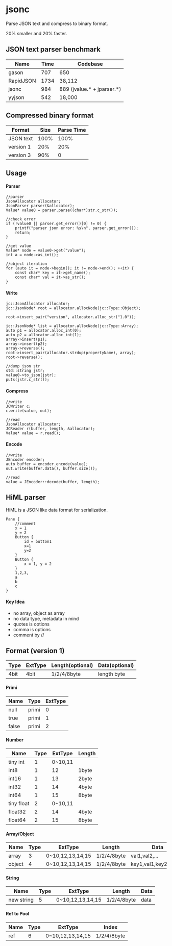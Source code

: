 # jsonc
Parse JSON text and compress to binary format.

20% smaller and 20% faster.

## JSON text parser benchmark

|  Name     |  Time     |  Codebase   |
|-----------|-----------|-------------|
| gason     |    707    |     650     |
| RapidJSON |   1734    |  38,112     |
| jsonc     |    984    |     889 (jvalue.* + jparser.*) |
| yyjson    |    542    |  18,000     |

## Compressed binary format

|  Format   |  Size     | Parse Time |
|-----------|-----------|------------|
| JSON text |   100%    |    100%    |
| version 1 |   20%     |     20%    |
| version 3 |   90%     |     0      |

## Usage

#### Parser
```
//parser
JsonAllocator allocator;
JsonParser parser(&allocator);
Value* value0 = parser.parse((char*)str.c_str());

//check error
if (!value0 || parser.get_error()[0] != 0) {
    printf("parser json error: %s\n", parser.get_error());
    return;
}

//get value
Value* node = value0->get("value");
int a = node->as_int();

//object iteration
for (auto it = node->begin(); it != node->end(); ++it) {
    const char* key = it->get_name();
    const char* val = it->as_str();
}

```

#### Write

```
jc::JsonAllocator allocator;
jc::JsonNode* root = allocator.allocNode(jc::Type::Object);

root->insert_pair("version", allocator.alloc_str("1.0"));

jc::JsonNode* list = allocator.allocNode(jc::Type::Array);
auto p1 = allocator.alloc_int(0);
auto p2 = allocator.alloc_int(1);
array->insert(p1);
array->insert(p2);
array->reverse();
root->insert_pair(allocator.strdup(propertyName), array);
root->reverse();

//dump json str
std::string jstr;
value0->to_json(jstr);
puts(jstr.c_str());
```

#### Compress
```
//write
JCWriter c;
c.write(value, out);

//read
JsonAllocator allocator;
JCReader r(buffer, length, &allocator);
Value* value = r.read();
```

#### Encode
```
//write
JEncoder encoder;
auto buffer = encoder.encode(value);
out.write(buffer.data(), buffer.size());

//read
value = JEncoder::decode(buffer, length);
```

## HiML parser
HiML is a JSON like data format for serialization.
```
Pane {
    //comment
    x = 1
    y = 2
    Button {
        id = button1
        x=1
        y=2
    }
    Button {
        x = 1, y = 2
    }
    1,2,3,
    a
    b
    c
}
```
#### Key Idea
- no array, object as array
- no data type, metadata in mind
- quotes is options
- comma is options
- comment by //


## Format (version 1)

| Type   |  ExtType |  Length(optional) |  Data(optional)    |
|--------|----------|-------------------|--------------------|
| 4bit   | 4bit     | 1/2/4/8byte       | length byte        | 

#### Primi
|  Name   | Type   |  ExtType |
|---------|--------|----------|
| null    | primi  | 0        |
| true    | primi  | 1        |
| false   | primi  | 2        |

#### Number
|  Name       | Type   |  ExtType |  Length   |
|-------------|--------|----------|-----------|
| tiny int    | 1      | 0~10,11  |           |
| int8        | 1      | 12       |  1byte    |
| int16       | 1      | 13       |  2byte    |
| int32       | 1      | 14       |  4byte    |
| int64       | 1      | 15       |  8byte    |
| tiny float  | 2      | 0~10,11  |           |
| float32     | 2      | 14       |  4byte    |
| float64     | 2      | 15       |  8byte    |

#### Array/Object
|  Name   | Type   |  ExtType        |  Length    |  Data         |
|---------|--------|-----------------|------------|---------------|
| array   | 3      | 0~10,12,13,14,15| 1/2/4/8byte| val1,val2,... |
| object  | 4      | 0~10,12,13,14,15| 1/2/4/8byte| key1,val1,key2,val2,... |

#### String
|  Name            | Type   |  ExtType        |  Length         |  Data      |
|------------------|--------|-----------------|-----------------|------------|
| new string       | 5      | 0~10,12,13,14,15| 1/2/4/8byte     | data       |

#### Ref to Pool
|  Name            | Type   |  ExtType        |  Index          |
|------------------|--------|-----------------|-----------------|
| ref              | 6      | 0~10,12,13,14,15| 1/2/4/8byte     |
